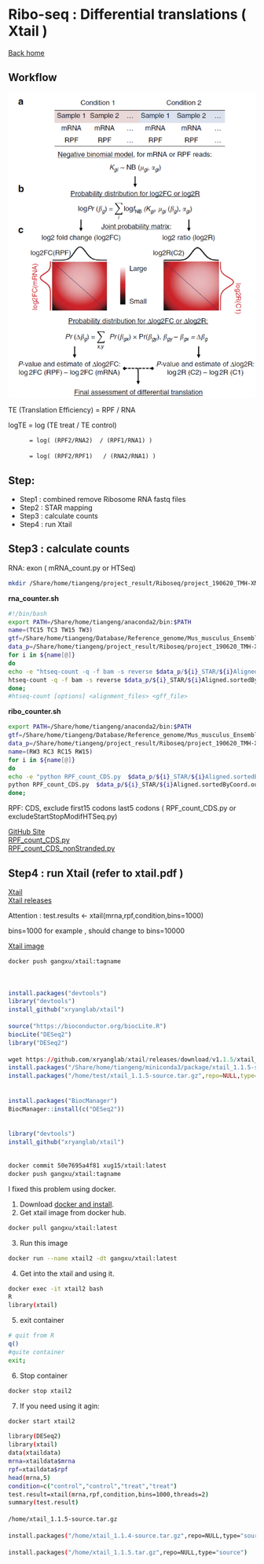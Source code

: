 # Ribo-seq : Differential translations ( Xtail )
[Back home](../README.md)

## Workflow
![Workflow](../image/a2.te.png)

TE (Translation Efficiency) = RPF / RNA

logTE = log (TE treat / TE control) 

          = log( (RPF2/RNA2)  / (RPF1/RNA1) )               

          = log( (RPF2/RPF1)   / (RNA2/RNA1) )

## Step:

* Step1 :  combined remove Ribosome RNA fastq files
* Step2 :  STAR mapping
* Step3 :  calculate counts
* Step4 :  run Xtail

## Step3 :  calculate counts   
RNA:  exon  ( mRNA_count.py  or HTSeq)  
```sh
mkdir /Share/home/tiangeng/project_result/Riboseq/project_190620_TMH-XNN/counter

```
**rna_counter.sh**
```sh
#!/bin/bash
export PATH=/Share/home/tiangeng/anaconda2/bin:$PATH
name=(TC15 TC3 TW15 TW3)
gtf=/Share/home/tiangeng/Database/Reference_genome/Mus_musculus_Ensembl_GRCm38_star_genome-index/Mus_musculus.GRCm38.95.gtf
data_p=/Share/home/tiangeng/project_result/Riboseq/project_190620_TMH-XNN/STAR
for i in ${name[@]}
do 
echo -e "htseq-count -q -f bam -s reverse $data_p/${i}_STAR/${i}Aligned.sortedByCoord.out.bam ${gtf} > ${i}.count";
htseq-count -q -f bam -s reverse $data_p/${i}_STAR/${i}Aligned.sortedByCoord.out.bam ${gtf} > ${i}.count;
done;
#htseq-count [options] <alignment_files> <gff_file>
```

**ribo_counter.sh**
```sh
export PATH=/Share/home/tiangeng/anaconda2/bin:$PATH
gtf=/Share/home/tiangeng/Database/Reference_genome/Mus_musculus_Ensembl_GRCm38_star_genome-index/Mus_musculus.GRCm38.95.gtf
data_p=/Share/home/tiangeng/project_result/Riboseq/project_190620_TMH-XNN/STAR
name=(RW3 RC3 RC15 RW15)
for i in ${name[@]}
do 
echo -e "python RPF_count_CDS.py  $data_p/${i}_STAR/${i}Aligned.sortedByCoord.out.bam ${gtf} > ${i}.count";
python RPF_count_CDS.py  $data_p/${i}_STAR/${i}Aligned.sortedByCoord.out.bam ${gtf} > ${i}.count;
done;

```

RPF:  CDS, exclude first15 codons last5 codons  ( RPF_count_CDS.py or excludeStartStopModifHTSeq.py)  

[GitHub Site](https://github.com/zhengtaoxiao/RPF-count-CDS)  
[RPF_count_CDS.py](RPF_count_CDS.py)  
[RPF_count_CDS_nonStranded.py](RPF_count_CDS_nonStranded.py)  

## Step4 :  run Xtail  (refer to xtail.pdf )

[Xtail](https://github.com/xryanglab/xtail)   
[Xtail releases](https://github.com/xryanglab/xtail/releases)

Attention : test.results <- xtail(mrna,rpf,condition,bins=1000)  

bins=1000 for example , should change to bins=10000  

[Xtail image](https://cloud.docker.com/u/gangxu/repository/docker/gangxu/xtail)
```sh
docker push gangxu/xtail:tagname
```

```R


install.packages("devtools")
library("devtools")
install_github("xryanglab/xtail")

source("https://bioconductor.org/biocLite.R")
biocLite("DESeq2")
library("DESeq2")

wget https://github.com/xryanglab/xtail/releases/download/v1.1.5/xtail_1.1.5-source.tar.gz
install.packages("/Share/home/tiangeng/miniconda3/package/xtail_1.1.5-source.tar.gz",repo=NULL,type="source")
install.packages("/home/test/xtail_1.1.5-source.tar.gz",repo=NULL,type="source")


install.packages("BiocManager")
BiocManager::install(c("DESeq2"))


library("devtools")
install_github("xryanglab/xtail")
```
```sh

docker commit 50e7695a4f81 xug15/xtail:latest
docker push gangxu/xtail:tagname
```

I fixed this problem using docker.
1. Download [docker and install](https://www.docker.com/get-started).
2. Get xtail image from docker hub.
```sh
docker pull gangxu/xtail:latest
```
3. Run this image
```sh
docker run --name xtail2 -dt gangxu/xtail:latest
```
4. Get into the xtail and using it.
```sh
docker exec -it xtail2 bash
R
library(xtail)
```
5. exit container
```sh
# quit from R
q()
#quite container
exit;
```
6. Stop container
```sh
docker stop xtail2
```
7. If you need using it agin:
```sh
docker start xtail2
```
```sh
library(DESeq2)
library(xtail)
data(xtaildata)
mrna=xtaildata$mrna
rpf=xtaildata$rpf
head(mrna,5)
condition=c("control","control","treat","treat")
test.result=xtail(mrna,rpf,condition,bins=1000,threads=2)
summary(test.result)

/home/xtail_1.1.5-source.tar.gz

install.packages("/home/xtail_1.1.4-source.tar.gz",repo=NULL,type="source")

install.packages("/home/xtail_1.1.5.tar.gz",repo=NULL,type="source")
```






